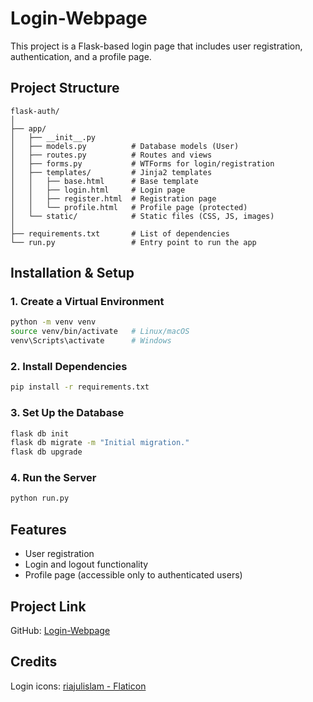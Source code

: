 # Login-Webpage

This project is a Flask-based login page that includes user registration, authentication, and a profile page.

## Project Structure
```
flask-auth/
│
├── app/
│   ├── __init__.py
│   ├── models.py          # Database models (User)
│   ├── routes.py          # Routes and views
│   ├── forms.py           # WTForms for login/registration
│   ├── templates/         # Jinja2 templates
│   │   ├── base.html      # Base template
│   │   ├── login.html     # Login page
│   │   ├── register.html  # Registration page
│   │   └── profile.html   # Profile page (protected)
│   └── static/            # Static files (CSS, JS, images)
│
├── requirements.txt       # List of dependencies
└── run.py                 # Entry point to run the app
```

## Installation & Setup

### 1. Create a Virtual Environment
```bash
python -m venv venv
source venv/bin/activate   # Linux/macOS
venv\Scripts\activate      # Windows
```

### 2. Install Dependencies
```bash
pip install -r requirements.txt
```

### 3. Set Up the Database
```bash
flask db init
flask db migrate -m "Initial migration."
flask db upgrade
```

### 4. Run the Server
```bash
python run.py
```

## Features
- User registration
- Login and logout functionality
- Profile page (accessible only to authenticated users)

## Project Link
GitHub: [Login-Webpage](https://github.com/Barndalion/Login-Webpage)

## Credits
Login icons: [riajulislam - Flaticon](https://www.flaticon.com/free-icons/login)

